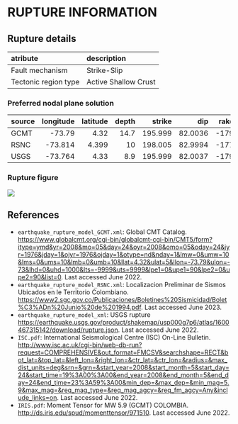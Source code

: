 # RUPTURE INFORMATION
    
## Rupture details

| atribute             | description          |
|:---------------------|:---------------------|
| Fault mechanism       | Strike-Slip          |
| Tectonic region type | Active Shallow Crust |

### Preferred nodal plane solution

| source   |   longitude |   latitude |   depth |   strike |     dip |   rake |   mag |
|:---------|------------:|-----------:|--------:|---------:|--------:|-------:|------:|
| GCMT     |     -73.79  |      4.32  |    14.7 |  195.999 | 82.0036 |   -179 |   5.9 |
| RSNC     |     -73.814 |      4.399 |    10   |  198.005 | 82.9994 |   -177 |   5.9 |
| USGS     |     -73.764 |      4.33  |     8.9 |  195.999 | 82.0037 |   -179 |   5.9 |

### Rupture figure

![](earthquake_ruptures.png)

## References

- `earthquake_rupture_model_GCMT.xml`: Global CMT Catalog. https://www.globalcmt.org/cgi-bin/globalcmt-cgi-bin/CMT5/form?itype=ymd&yr=2008&mo=05&day=24&oyr=2008&omo=05&oday=24&jyr=1976&jday=1&ojyr=1976&ojday=1&otype=nd&nday=1&lmw=0&umw=10&lms=0&ums=10&lmb=0&umb=10&llat=4.32&ulat=5&llon=-73.79&ulon=-73&lhd=0&uhd=1000&lts=-9999&uts=9999&lpe1=0&upe1=90&lpe2=0&upe2=90&list=0. Last accessed June 2022.
- `earthquake_rupture_model_RSNC.xml`: Localizacion Preliminar de Sismos Ubicados en le Territorio Colombiano. https://www2.sgc.gov.co/Publicaciones/Boletines%20Sismicidad/Bolet%C3%ADn%20Junio%20de%201994.pdf. Last accessed June 2023. 
- `earthquake_rupture_model_xml`: USGS rupture https://earthquake.usgs.gov/product/shakemap/usp000g7p6/atlas/1600467315142/download/rupture.json. Last accessed June 2022. 
- `ISC.pdf`: International Seismological Centre (ISC) On-Line Bulletin. http://www.isc.ac.uk/cgi-bin/web-db-run?request=COMPREHENSIVE&out_format=FMCSV&searchshape=RECT&bot_lat=&top_lat=&left_lon=&right_lon=&ctr_lat=&ctr_lon=&radius=&max_dist_units=deg&srn=&grn=&start_year=2008&start_month=5&start_day=24&start_time=19%3A00%3A00&end_year=2008&end_month=5&end_day=24&end_time=23%3A59%3A00&min_dep=&max_dep=&min_mag=5.9&max_mag=&req_mag_type=&req_mag_agcy=&req_fm_agcy=Any&include_links=on. Last accessed June 2022. 
- `IRIS.pdf`: Moment Tensor for MW 5.9 (GCMT) COLOMBIA. http://ds.iris.edu/spud/momenttensor/971510. Last accessed June 2022.
